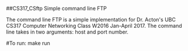 ##CS317_CSftp
Simple command line FTP

The command line FTP is a simple implementation for Dr. Acton's UBC CS317 Computer Networking Class W2016 Jan-April 2017.
The command line takes in two arguments: host and port number.

#To run:
make run
